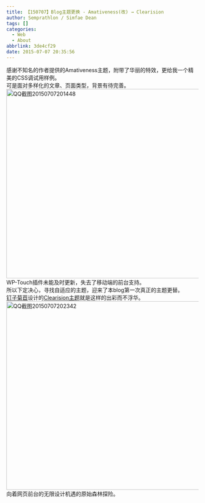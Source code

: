 ```yaml
---
title: 【150707】Blog主题更换 - Amativeness(改) → Clearision
author: Semprathlon / Simfae Dean
tags: []
categories:
  - Web
  - About
abbrlink: 3de4cf29
date: 2015-07-07 20:35:56
---
```

感谢不知名的作者提供的Amativeness主题，附带了华丽的特效，更给我一个精美的CSS调试用样例。   
可是面对多样化的文章、页面类型，背景有待完善。   
<a href="__ASSETS_HOST_NAME__/2015/07/QQ截图20150707201448.png"><img src="__ASSETS_HOST_NAME__/2015/07/QQ截图20150707201448-1024x495.png" alt="QQ截图20150707201448" width="1024" height="495" class="alignnone size-large wp-image-945" /></a>   
WP-Touch插件未能及时更新，失去了移动端的前台支持。   
所以下定决心，寻找自适应的主题，迎来了本blog第一次真正的主题更替。   
[钉子菊苣](http://blog.dimpurr.com/)设计的[Clearision主题](https://github.com/dimpurr/Clearision)就是这样的出彩而不浮华。   
<a href="__ASSETS_HOST_NAME__/2015/07/QQ截图20150707202342.png"><img src="__ASSETS_HOST_NAME__/2015/07/QQ截图20150707202342-1024x493.png" alt="QQ截图20150707202342" width="1024" height="493" class="alignnone size-large wp-image-946" /></a>   
向着网页前台的无限设计机遇的原始森林探险。   
